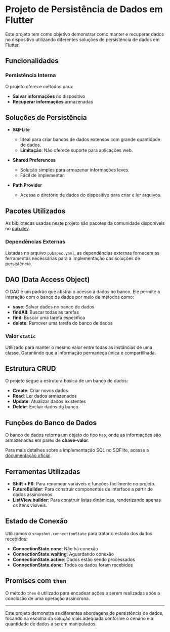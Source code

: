 # Projeto de Persistência de Dados em Flutter

Este projeto tem como objetivo demonstrar como manter e recuperar dados no dispositivo utilizando diferentes soluções de persistência de dados em Flutter.

## Funcionalidades

### Persistência Interna
O projeto oferece métodos para:
- **Salvar informações** no dispositivo
- **Recuperar informações** armazenadas

## Soluções de Persistência

- **SQFLite**  
  - Ideal para criar bancos de dados extensos com grande quantidade de dados.
  - **Limitação**: Não oferece suporte para aplicações web.

- **Shared Preferences**  
  - Solução simples para armazenar informações leves.
  - Fácil de implementar.

- **Path Provider**  
  - Acessa o diretório de dados do dispositivo para criar e ler arquivos.
  
## Pacotes Utilizados
As bibliotecas usadas neste projeto são pacotes da comunidade disponíveis no [pub.dev](https://pub.dev).

### Dependências Externas

Listadas no arquivo `pubspec.yaml`, as dependências externas fornecem as ferramentas necessárias para a implementação das soluções de persistência.

## DAO (Data Access Object)

O DAO é um padrão que abstrai o acesso a dados no banco. Ele permite a interação com o banco de dados por meio de métodos como:

- **save**: Salvar dados no banco de dados
- **findAll**: Buscar todas as tarefas
- **find**: Buscar uma tarefa específica
- **delete**: Remover uma tarefa do banco de dados

### Valor `static`

Utilizado para manter o mesmo valor entre todas as instâncias de uma classe. Garantindo que a informação permaneça única e compartilhada.

## Estrutura CRUD

O projeto segue a estrutura básica de um banco de dados:

- **Create**: Criar novos dados
- **Read**: Ler dados armazenados
- **Update**: Atualizar dados existentes
- **Delete**: Excluir dados do banco

## Funções do Banco de Dados

O banco de dados retorna um objeto do tipo `Map`, onde as informações são armazenadas em pares de **chave**-**valor**.

Para mais detalhes sobre a implementação SQL no SQFlite, acesse a [documentação oficial](https://github.com/tekartik/sqflite/blob/master/sqflite/doc/sql.md).

## Ferramentas Utilizadas

- **Shift + F6**: Para renomear variáveis e funções facilmente no projeto.
- **FutureBuilder**: Para construir componentes de interface a partir de dados assíncronos.
- **ListView.builder**: Para construir listas dinâmicas, renderizando apenas os itens visíveis.

## Estado de Conexão

Utilizamos o `snapshot.connectionState` para tratar o estado dos dados recebidos:

- **ConnectionState.none**: Não há conexão
- **ConnectionState.waiting**: Aguardando conexão
- **ConnectionState.active**: Dados estão sendo processados
- **ConnectionState.done**: Todos os dados foram recebidos

## Promises com `then`

O método `then` é utilizado para encadear ações a serem realizadas após a conclusão de uma operação assíncrona.

---

Este projeto demonstra as diferentes abordagens de persistência de dados, focando na escolha da solução mais adequada conforme o cenário e a quantidade de dados a serem manipulados.
